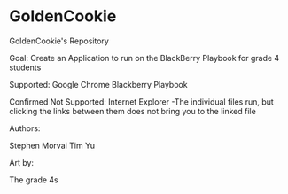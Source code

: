 GoldenCookie
============

GoldenCookie's Repository

Goal: Create an Application to run on the BlackBerry Playbook for grade 4 students

Supported:
Google Chrome
Blackberry Playbook

Confirmed Not Supported:
Internet Explorer
-The individual files run, but clicking the links between them does not bring you to the linked file

Authors:

Stephen Morvai
Tim Yu

Art by:

The grade 4s
